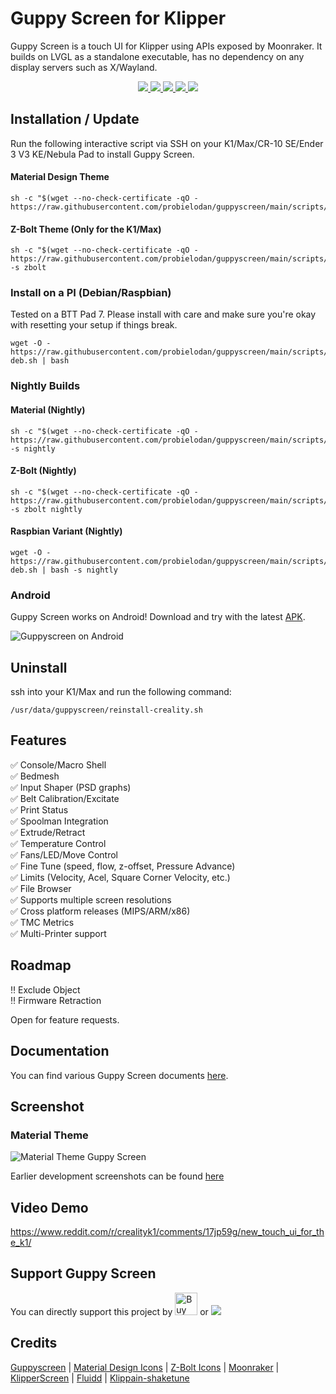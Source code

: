 # Guppy Screen for Klipper

Guppy Screen is a touch UI for Klipper using APIs exposed by Moonraker. It builds on LVGL as a standalone executable, has no dependency on any display servers such as X/Wayland.
<p align="center">
    <a aria-label="Downloads" href="https://github.com/probielodan/guppyscreen/releases">
      <img src="https://img.shields.io/github/downloads/probielodan/guppyscreen/total?style=flat-square">
  </a>
    <a aria-label="Stars" href="https://github.com/probielodan/guppyscreen/stargazers">
      <img src="https://img.shields.io/github/stars/probielodan/guppyscreen?style=flat-square">
  </a>
    <a aria-label="Forks" href="https://github.com/probielodan/guppyscreen/network/members">
      <img src="https://img.shields.io/github/forks/probielodan/guppyscreen?style=flat-square">
  </a>
    <a aria-label="License" href="https://github.com/probielodan/guppyscreen/blob/develop/LICENSE">
      <img src="https://img.shields.io/github/license/probielodan/guppyscreen?style=flat-square">
  </a>
    <a aria-label="Last commit" href="https://github.com/probielodan/guppyscreen/commits/">
      <img src="https://img.shields.io/github/last-commit/probielodan/guppyscreen?style=flat-square">
  </a>
</p>

## Installation / Update
Run the following interactive script via SSH on your K1/Max/CR-10 SE/Ender 3 V3 KE/Nebula Pad to install Guppy Screen.

#### Material Design Theme
```
sh -c "$(wget --no-check-certificate -qO - https://raw.githubusercontent.com/probielodan/guppyscreen/main/scripts/installer.sh)"
```

#### Z-Bolt Theme (Only for the K1/Max)
```
sh -c "$(wget --no-check-certificate -qO - https://raw.githubusercontent.com/probielodan/guppyscreen/main/scripts/installer.sh)" -s zbolt
```

### Install on a PI (Debian/Raspbian)
Tested on a BTT Pad 7. Please install with care and make sure you're okay with resetting your setup if things break.
```
wget -O - https://raw.githubusercontent.com/probielodan/guppyscreen/main/scripts/installer-deb.sh | bash
```

### Nightly Builds
#### Material (Nightly)
```
sh -c "$(wget --no-check-certificate -qO - https://raw.githubusercontent.com/probielodan/guppyscreen/main/scripts/installer.sh)" -s nightly
```

#### Z-Bolt (Nightly)
```
sh -c "$(wget --no-check-certificate -qO - https://raw.githubusercontent.com/probielodan/guppyscreen/main/scripts/installer.sh)" -s zbolt nightly
```

#### Raspbian Variant (Nightly)
```
wget -O - https://raw.githubusercontent.com/probielodan/guppyscreen/main/scripts/installer-deb.sh | bash -s nightly
```

### Android
Guppy Screen works on Android! Download and try with the latest [APK](https://github.com/probielodan/guppyscreen/releases/latest/download/app-release.apk).

![Guppyscreen on Android](https://github.com/probielodan/guppyscreen/blob/main/screenshots/android/guppy_android.png)

## Uninstall
ssh into your K1/Max and run the following command:
```
/usr/data/guppyscreen/reinstall-creality.sh
```

## Features
:white_check_mark: Console/Macro Shell\
:white_check_mark: Bedmesh\
:white_check_mark: Input Shaper (PSD graphs)\
:white_check_mark: Belt Calibration/Excitate\
:white_check_mark: Print Status\
:white_check_mark: Spoolman Integration\
:white_check_mark: Extrude/Retract\
:white_check_mark: Temperature Control\
:white_check_mark: Fans/LED/Move Control\
:white_check_mark: Fine Tune (speed, flow, z-offset, Pressure Advance)\
:white_check_mark: Limits (Velocity, Acel, Square Corner Velocity, etc.)\
:white_check_mark: File Browser\
:white_check_mark: Supports multiple screen resolutions\
:white_check_mark: Cross platform releases (MIPS/ARM/x86)\
:white_check_mark: TMC Metrics\
:white_check_mark: Multi-Printer support

## Roadmap
:bangbang: Exclude Object\
:bangbang: Firmware Retraction

Open for feature requests.

## Documentation
You can find various Guppy Screen documents [here](https://ballaswag.github.io/docs/guppyscreen/configuration/).

## Screenshot
### Material Theme
![Material Theme Guppy Screen](https://github.com/probielodan/guppyscreen/blob/main/screenshots/material/material_screenshot.png)

Earlier development screenshots can be found [here](https://github.com/probielodan/guppyscreen/blob/main/screenshots)

## Video Demo
https://www.reddit.com/r/crealityk1/comments/17jp59g/new_touch_ui_for_the_k1/

## Support Guppy Screen
You can directly support this project by <a href='https://ko-fi.com/ballaswag' target='_blank'><img height='36' style='border:0px;height:36px;' src='https://storage.ko-fi.com/cdn/kofi3.png?v=3' border='0' alt='Buy Me a Coffee at ko-fi.com' /></a>
or
[![](https://img.shields.io/static/v1?label=Sponsor&message=%E2%9D%A4&logo=GitHub&color=%23fe8e86)](https://github.com/sponsors/ballaswag)

## Credits
[Guppyscreen](https://github.com/ballaswag/guppyscreen/) |
[Material Design Icons](https://pictogrammers.com/library/mdi/) |
[Z-Bolt Icons](https://github.com/Z-Bolt/OctoScreen) |
[Moonraker](https://github.com/Arksine/moonraker) |
[KlipperScreen](https://github.com/KlipperScreen/KlipperScreen) |
[Fluidd](https://github.com/fluidd-core/fluidd) |
[Klippain-shaketune](https://github.com/Frix-x/klippain-shaketune)
